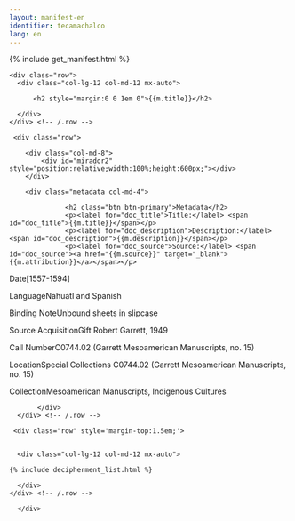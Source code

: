 ```yaml
---
layout: manifest-en
identifier: tecamachalco
lang: en
---
```

{% include get_manifest.html %}

  <div class="container">
  
    <div class="row">
      <div class="col-lg-12 col-md-12 mx-auto">

		  <h2 style="margin:0 0 1em 0">{{m.title}}</h2>
		  
      </div>
    </div> <!-- /.row -->

     <div class="row">
	      
		<div class="col-md-8">
			<div id="mirador2" style="position:relative;width:100%;height:600px;"></div>
		</div>
		
		<div class="metadata col-md-4">

				  <h2 class="btn btn-primary">Metadata</h2>
				  <p><label for="doc_title">Title:</label> <span id="doc_title">{{m.title}}</span></p>
				  <p><label for="doc_description">Description:</label> <span id="doc_description">{{m.description}}</span></p>
				  <p><label for="doc_source">Source:</label> <span id="doc_source"><a href="{{m.source}}" target="_blank">{{m.attribution}}</a></span></p>
<p><label for="">Date</label>[1557-1594]</p>
				  <p><label for="">Language</label>Nahuatl and Spanish</p>
				  <p><label for="">Binding Note</label>Unbound sheets in slipcase</p>
				  <p><label for="">Source Acquisition</label>Gift Robert Garrett, 1949</p>
				  <p><label for="">Call Number</label>C0744.02 (Garrett Mesoamerican Manuscripts, no. 15)</p>
				  <p><label for="">Location</label>Special Collections C0744.02 (Garrett Mesoamerican Manuscripts, no. 15)</p>
				  <p><label for="">Collection</label>Mesoamerican Manuscripts, Indigenous Cultures</p>

	       </div>
      </div> <!-- /.row -->	

     <div class="row" style='margin-top:1.5em;'>


      <div class="col-lg-12 col-md-12 mx-auto">
       
	{% include decipherment_list.html %}
		  
      </div>
    </div> <!-- /.row -->
	      
	  </div>


<script type="text/javascript">


      Mirador.viewer({
	id: "mirador2",
	windows: [{ manifestId: '{{m.manifest}}'}],
	workspace: { showZoomControls: true },
	workspaceControlPanel: { enabled: false  }
      });
</script> 

